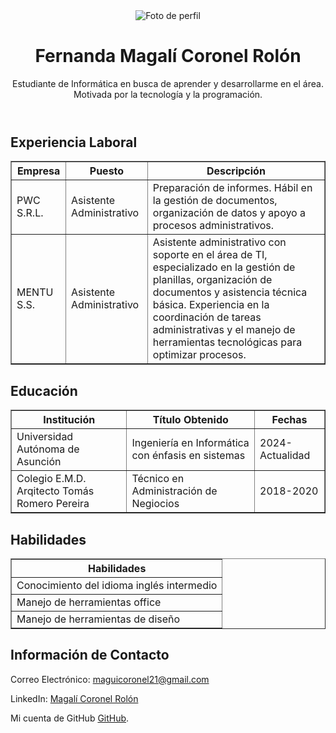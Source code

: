 <!DOCTYPE html>
<html lang="es">
<head>
    <meta charset="UTF-8">
    <meta name="viewport" content="width=device-width, initial-scale=1.0">
    <title>Currículum Vitae con css</title>
    <link rel="stylesheet" href="style.css">
</head>
<body>

<header>
    <img src="Imagen de WhatsApp 2024-09-28 a las 19.55.55_9cee971a.jpg" alt="Foto de perfil">
    <h1>Fernanda Magalí Coronel Rolón</h1>
    <p>Estudiante de Informática en busca de aprender y desarrollarme en el área. Motivada por la tecnología y la programación.</p>
</header>

<section>
    <h2>Experiencia Laboral</h2>
    <table border="1" width="100%" cellpadding="5">
        <tr>
            <th>Empresa</th>
            <th>Puesto</th>
            <th>Descripción</th>
        </tr>
        <tr>
            <td>PWC S.R.L.</td>
            <td>Asistente Administrativo</td>
            <td>Preparación de informes. Hábil en la gestión de documentos, organización de datos y apoyo a procesos administrativos.</td>
        </tr>
        <tr>
            <td>MENTU S.S.</td>
            <td>Asistente Administrativo</td>
            <td>Asistente administrativo con soporte en el área de TI, especializado en la gestión de planillas, organización de documentos y asistencia técnica básica. Experiencia en la coordinación de tareas administrativas y el manejo de herramientas tecnológicas para optimizar procesos.</td>
        </tr>
    </table>
</section>

<section>
    <h2>Educación</h2>
    <table border="1" width="100%" cellpadding="5">
        <tr>
            <th>Institución</th>
            <th>Título Obtenido</th>
            <th>Fechas</th>
        </tr>
        <tr>
            <td>Universidad Autónoma de Asunción</td>
            <td>Ingeniería en Informática con énfasis en sistemas</td>
            <td>2024-Actualidad</td>
        </tr>
        <tr>
            <td>Colegio E.M.D. Arqitecto Tomás Romero Pereira</td>
            <td>Técnico en Administración de Negiocios</td>
            <td>2018-2020</td>
        </tr>
    </table>
</section>

<section>
    <h2>Habilidades</h2>
    <table border="1" width="100%" cellpadding="5">
        <tr>
            <th>Habilidades</th>
        </tr>
        <tr>
            <td>Conocimiento del idioma inglés intermedio</td>
        </tr>
        <tr>
            <td>Manejo de herramientas office</td>
        </tr>
        <tr>
            <td>Manejo de herramientas de diseño</td>
        </tr>
    </table>
</section>

<section>
    <h2>Información de Contacto</h2>
    <p>Correo Electrónico: <a href="mailto:maguicoronel21@gmail.com">maguicoronel21@gmail.com</a></p>
    <p>LinkedIn: <a href="https://www.linkedin.com/public-profile/settings?lipi=urn%3Ali%3Apage%3Ad_flagship3_profile_self_edit_contact-info%3BEeTD%2F1ipTqKoXzEikdTS%2Fg%3D%3D" target="_blank">Magalí Coronel Rolón</a></p>
</section>

<footer>
    <p>Mi cuenta de GitHub <a href="https://github.com/magalicoronel21" target="_blank">GitHub</a>.</p>
</footer>

</body>
</html>
